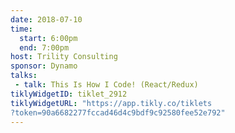 ```yaml
---
date: 2018-07-10
time:
  start: 6:00pm
  end: 7:00pm
host: Trility Consulting
sponsor: Dynamo
talks:
 - talk: This Is How I Code! (React/Redux)
tiklyWidgetID: tiklet_2912
tiklyWidgetURL: "https://app.tikly.co/tiklets
?token=90a6682277fccad46d4c9bdf9c92580fee52e792"
---
```

